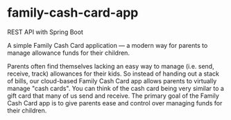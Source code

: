# family-cash-card-app
REST API with Spring Boot

A simple Family Cash Card application — a modern way for parents to manage allowance funds for their children.

Parents often find themselves lacking an easy way to manage (i.e. send, receive, track) allowances for their kids. So instead of handing out a stack of bills, our cloud-based Family Cash Card app allows parents to virtually manage "cash cards". You can think of the cash card being very similar to a gift card that many of us send and receive. The primary goal of the Family Cash Card app is to give parents ease and control over managing funds for their children.
